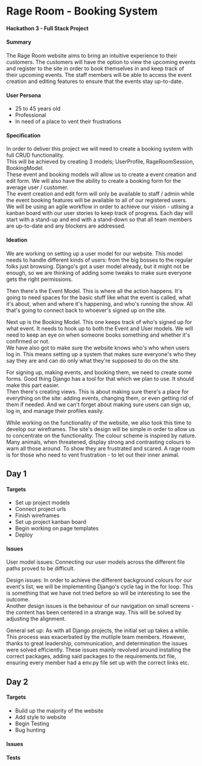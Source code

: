 # Rage Room - Booking System   
#### Hackathon 3 - Full Stack Project   

#### Summary  
The Rage Room website aims to bring an intuitive experience to their customers. The customers will have the option to view the upcoming events and register to the site in order to book themselves in and keep track of their upcoming events. The staff members will be able to access the event creation and editing features to ensure that the events stay up-to-date.  

#### User Persona  
- 25 to 45 years old
- Professional
- In need of a place to vent their frustrations  

#### Specification   
In order to deliver this project we will need to create a booking system with full CRUD functionality.  
This will be achieved by creating 3 models; UserProfile, RageRoomSession, BookingModel.  
These event and booking models will allow us to create a event creation and edit form. We will also have the ability to create a booking form for the average user / customer.  
The event creation and edit form will only be available to staff / admin while the event booking features will be available to all of our registered users.  
We will be using an agile workflow in order to achieve our vision - utlising a kanban board with our user stories to keep track of progress. Each day will start with a stand-up and end with a stand-down so that all team members are up-to-date and any blockers are addressed.

#### Ideation
We are working on setting up a user model for our website. This model needs to handle different kinds of users: from the big bosses to the regular folks just browsing. Django's got a user model already, but it might not be enough, so we are thinking of adding some tweaks to make sure everyone gets the right permissions.  

Then there's the Event Model. This is where all the action happens. It's going to need spaces for the basic stuff like what the event is called, what it's about, when and where it's happening, and who's running the show. All that's going to connect back to whoever's signed up on the site.  

Next up is the Booking Model. This one keeps track of who's signed up for what event. It needs to hook up to both the Event and User models. We will need to keep an eye on when someone books something and whether it's confirmed or not.  
We have also got to make sure the website knows who's who when users log in. This means setting up a system that makes sure everyone's who they say they are and can do only what they're supposed to do on the site.  

For signing up, making events, and booking them, we need to create some forms. Good thing Django has a tool for that which we plan to use. It should make this part easier.  
Then there's creating views. This is about making sure there's a place for everything on the site: adding events, changing them, or even getting rid of them if needed. And we can't forget about making sure users can sign up, log in, and manage their profiles easily.  

While working on the functionality of the website, we also took this time to develop our wireframes. The site's design will be simple in order to allow us to concentrate on the functionality. The colour scheme is inspired by nature. Many animals, when threatened, display strong and contrasting colours to warn all those around. To show they are frustrated and scared. A rage room is for those who need to vent frustration - to let out their inner animal.  
  
    
## Day 1 
#### Targets
- Set up project models
- Connect project urls
- Finish wireframes
- Set up project kanban board
- Begin working on page templates
- Deploy

#### Issues
User model issues: Connecting our user models across the different file paths proved to be difficult. 
  
Design issues: In order to achieve the different background colours for our event's list, we will be implementing Django's cycle tag in the for loop. This is something that we have not tried before so will be interesting to see the outcome.  
Another design issues is the behaviour of our navigation on small screens - the content has been centered in a strange way. This will be solved by adjusting the alignment.

General set up: As with all Django projects, the initial set up takes a while. This process was exacerbated by the mutliple team members. However, thanks to great leadership, communication, and determination the issues were solved efficiently. These issues mainly revolved around installing the correct packages, adding said packages to the requirements.txt file, ensuring every member had a env.py file set up with the correct links etc.   


## Day 2
#### Targets
- Build up the majority of the website
- Add style to website
- Begin Testing 
- Bug hunting

#### Issues

#### Tests